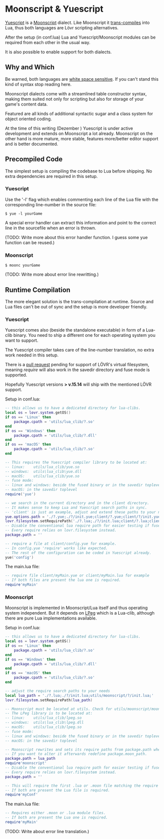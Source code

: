 Moonscript & Yuescript
===

[Yuescript](https://yuescript.org/) is a 
[Moonscript](https://moonscript.org) dialect.
Like Moonscript it
[trans-compiles](https://en.wikipedia.org/wiki/Source-to-source_compiler)
into Lua, thus both languages are Lövr scripting alternatives.

After the setup (in conf.lua) Lua and Yuescript/Moonscript modules can be required from each other
in the usual way.

It is also possible to enable support for both dialects.

Why and Which
---

Be warned, both languages are [white space sensitive](https://en.wikipedia.org/wiki/Off-side_rule).
If you can't stand this kind of syntax stop reading here.

Moonscript dialects come with a streamlined table constructor syntax,
making them suited not only for scripting but also for storage of your game's content data.

Featured are all kinds of additional syntactic sugar
and a class system for object oriented coding.

At the time of this writing (Dezember )
Yuescript is under active development and extends on Moonscript a lot already.
Moonscript on the other hand is more mature, more stable, features more/better editor support and is
better documented.

Precompiled Code
---

The simplest setup is compiling the codebase to Lua before shipping.
No extra dependencies are required in this setup.

### Yuescript

Use the '-l' flag which enables commenting each line of the Lua file with the corresponding
line-number in the source file:
    
    $ yue -l yourGame

A special error handler can extract this information 
and point to the correct line in the sourcefile when an error is thrown.

(TODO: Write more about this error handler function. I guess some yue function can be reused.)

### Moonscript

    $ moonc yourGame

(TODO: Write more about error line rewritting.)

Runtime Compilation
---

The more elegant solution is the trans-compilation at runtime.
Source and Lua files can't be out of sync and the setup is more developer friendly.

### Yuescript

Yuescript comes also (beside the standalone executable) in form of a Lua-clib binary.
You need to ship a different one for each operating system you want to support.

The Yuescript compiler takes care of the line-number translation,
no extra work needed in this setup.

There is a [pull request](https://github.com/pigpigyyy/Yuescript/pull/117)
pending for support of LÖVR's virtual filesystem,
meaning *require* will also work in the savedir directory and fuse mode is supported.

Hopefully Yuescript versions **> v.15.14** will ship with the mentioned LÖVR support.

Setup in conf.lua:

``` lua
-- this allows us to have a dedicated directory for lua-clibs.
local os = lovr.system.getOS()
if os == 'Linux' then
    package.cpath = 'utils/lua_clib/?.so'
end
if os == 'Windows' then
    package.cpath = 'utils/lua_clib/?.dll'
end
if os == 'macOS' then
    package.cpath = 'utils/lua_clib/?.so'
end

-- This requires the Yuescript compiler library to be located at:
-- linux:    utils/lua_clib/yue.so
-- windows:  utils\lua_clib\yue.dll
-- macOS:    utils/lua_clib/yue.so
-- fuse mode:
-- linux and windows: beside the fused binary or in the savedir toplevel.
-- macOS: in the savedir toplevel
require('yue')

-- we search in the current directory and in the client directory.
-- It makes sense to keep Lua and Yuescript search paths in sync.
-- 'client' is just an example, adjust and extend these paths to your needs.
yue.options.path = './?.yue;./?/init.yue;client/?.yue;client/?/init.yue'
lovr.filesystem.setRequirePath('./?.lua;./?/init.lua;client/?.lua;client/?/init.lua')
-- Disable the conventional lua require path for easier testing if fuse mode works.
-- Every require relies on lovr.filesystem instead.
package.path = ''

-- require a file at client/config.yue for example.
-- In config.yue 'require' works like expected.
-- The rest of the configuration can be coded in Yuescript already.
yue('config')
```

The main.lua file:

``` lua
-- require file client/myMain.yue or client/myMain.lua for example
-- If both files are present the lua one is required.
require'myMain'
```

### Moonscript

Moonscript is implemented in Moonscript/Lua itself and thus operating system independent.
But it depends on [LPeg](http://www.inf.puc-rio.br/~roberto/lpeg/) which is a Lua-clib, although
there are pure Lua implementations available.

Setup in conf.lua:

``` lua
-- this allows us to have a dedicated directory for lua-clibs.
local os = lovr.system.getOS()
if os == 'Linux' then
    package.cpath = 'utils/lua_clib/?.so'
end
if os == 'Windows' then
    package.cpath = 'utils/lua_clib/?.dll'
end
if os == 'macOS' then
    package.cpath = 'utils/lua_clib/?.so'
end

-- adjust the require search paths to your needs
local lua_path = './?.lua;./?/init.lua;utils/moonscript/?/init.lua;'
lovr.filesystem.setRequirePath(lua_path)

-- Moonscript must be located at utils. Check for utils/moonscript/moonscript/init.lua.
-- The LPeg library is to be located at:
-- linux:    utils/lua_clib/lpeg.so
-- windows:  utils\lua_clib\lpeg.dll
-- macOS:    utils/lua_clib/lpeg.so
-- fuse mode:
-- linux and windows: beside the fused binary or in the savedir toplevel.
-- macOS: in the savedir toplevel

-- Moonscript rewrites and sets its require paths from package.path when first required.
-- If you want to alter it afterwards redefine package.moon_path.
package.path = lua_path
require'moonscript'
-- Disable the conventional lua require path for easier testing if fuse mode works.
-- Every require relies on lovr.filesystem instead.
package.path = ''

-- This will require the first .lua or .moon file matching the require paths.
-- If both are present the Lua file is required.
require'myConf'
```

The main.lua file:

``` lua
-- Requires either .moon or .lua module files.
-- If both are present the Lua one is required.
require'myMain'
```

(TODO: Write about error line translation.)
